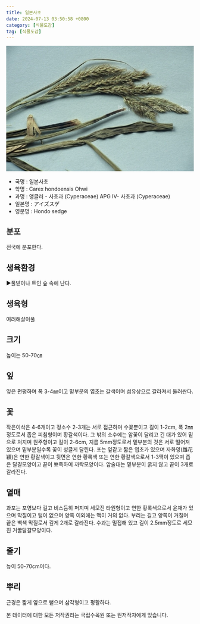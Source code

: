```yaml
---
title: 일본사초
date: 2024-07-13 03:50:58 +0800
category: [식물도감]
tag: [식물도감]
---
```




![일본사초](/assets/img/fileUpload/plants/basic/Cyperaceae/Carex/5164/1_th2.JPG)
- 국명 : 일본사초
- 학명 : Carex hondoensis Ohwi
- 과명 : 앵글러 - 사초과 (Cyperaceae) APG Ⅳ- 사초과 (Cyperaceae)
- 일본명 : アイズスゲ
- 영문명 : Hondo sedge


## 분포
전국에 분포한다.
## 생육환경
▶풀밭이나 트인 숲 속에 난다.
## 생육형
여러해살이풀
## 크기
높이는 50-70㎝
## 잎
잎은 편평하며 폭 3-4㎜이고 밑부분의 엽초는 갈색이며 섬유상으로 갈라져서 둘러싼다.
## 꽃
작은이삭은 4-6개이고 정소수 2-3개는 서로 접근하며 수꽃뿐이고 길이 1-2cm, 폭 2㎜정도로서 좁은 피침형이며 황갈색이다. 그 밖의 소수에는 암꽃이 달리고 긴 대가 있어 밑으로 처지며 원주형이고 길이 2-6cm, 지름 5mm정도로서 밑부분의 것은 서로 떨어져 있으며 밑부분일수록 꽃이 성글게 달린다. 포는 잎같고 짧은 엽초가 있으며 자화영(雌花穎)은 연한 황갈색이고 뒷면은 연한 황록색 또는 연한 황갈색으로서 1-3맥이 있으며 좁은 달걀모양이고 끝이 뾰족하여 까락모양이다. 암술대는 밑부분이 굵지 않고 끝이 3개로 갈라진다.
## 열매
과포는 포영보다 길고 비스듬히 퍼지며 세모진 타원형이고 연한 황록색으로서 윤채가 있으며 막질이고 털이 없으며 양쪽 이외에는 맥이 거의 없다. 부리는 길고 양쪽이 거칠며 끝은 백색 막질로서 깊게 2개로 갈라진다. 수과는 밀접해 있고 길이 2.5mm정도로 세모진 거꿀달걀모양이다.
## 줄기
높이 50-70cm이다.
## 뿌리
근경은 짧게 옆으로 뻗으며 삼각형이고 평활하다.






본 데이터에 대한 모든 저작권리는 국립수목원 또는 원저작자에게 있습니다.
